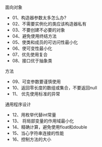 面向对象  
- 01、构造器参数太多怎么办?
- 02、不需要实例化的类应该构造器私有
- 03、不要创建不必要的对象
- 04、避免使用终结方法
- 05、使类和成员的可访问性最小化
- 06、使可变性最小化
- 07、优先使用复合
- 08、接口优于抽象类

方法
- 09、可变参数要谨慎使用
- 10、返回零长度的数组或集合，不要返回null
- 11、 优先使用标准的异常

通用程序设计
- 12、用枚举代替int常量
- 13、 将局部变量的作用域最小化
- 14、精确计算，避免使用float和double
- 15、当心字符串连接的性能
- 16、控制方法的大小


